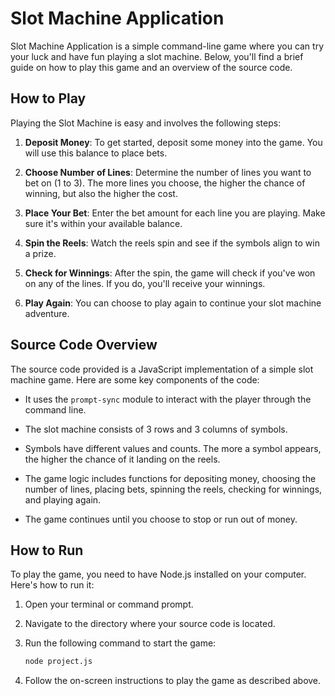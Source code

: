 # Slot Machine Application

Slot Machine Application is a simple command-line game where you can try your luck and have fun playing a slot machine. Below, you'll find a brief guide on how to play this game and an overview of the source code.

## How to Play

Playing the Slot Machine is easy and involves the following steps:

1. **Deposit Money**: To get started, deposit some money into the game. You will use this balance to place bets.

2. **Choose Number of Lines**: Determine the number of lines you want to bet on (1 to 3). The more lines you choose, the higher the chance of winning, but also the higher the cost.

3. **Place Your Bet**: Enter the bet amount for each line you are playing. Make sure it's within your available balance.

4. **Spin the Reels**: Watch the reels spin and see if the symbols align to win a prize.

5. **Check for Winnings**: After the spin, the game will check if you've won on any of the lines. If you do, you'll receive your winnings.

6. **Play Again**: You can choose to play again to continue your slot machine adventure.

## Source Code Overview

The source code provided is a JavaScript implementation of a simple slot machine game. Here are some key components of the code:

- It uses the `prompt-sync` module to interact with the player through the command line.

- The slot machine consists of 3 rows and 3 columns of symbols.

- Symbols have different values and counts. The more a symbol appears, the higher the chance of it landing on the reels.

- The game logic includes functions for depositing money, choosing the number of lines, placing bets, spinning the reels, checking for winnings, and playing again.

- The game continues until you choose to stop or run out of money.

## How to Run

To play the game, you need to have Node.js installed on your computer. Here's how to run it:

1. Open your terminal or command prompt.

2. Navigate to the directory where your source code is located.

3. Run the following command to start the game:

   ```bash
   node project.js
   ```

4. Follow the on-screen instructions to play the game as described above.

